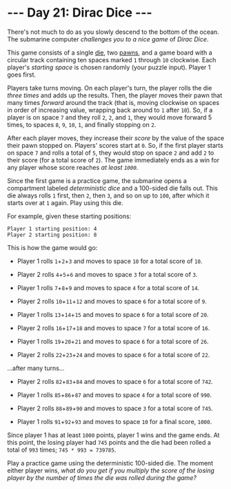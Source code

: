 # --- Day 21: Dirac Dice ---

There's not much to do as you slowly descend to the bottom of the ocean. The submarine computer *challenges you to a nice game* of *Dirac Dice*.

This game consists of a single [die](https://en.wikipedia.org/wiki/Dice), two [pawns](https://en.wikipedia.org/wiki/Glossary_of_board_games#piece), and a game board with a circular track containing ten spaces marked `1` through `10` clockwise. Each player's *starting space* is chosen randomly (your puzzle input). Player 1 goes first.

Players take turns moving. On each player's turn, the player rolls the die *three times* and adds up the results. Then, the player moves their pawn that many times *forward* around the track (that is, moving clockwise on spaces in order of increasing value, wrapping back around to `1` after `10`). So, if a player is on space `7` and they roll `2`, `2`, and `1`, they would move forward 5 times, to spaces `8`, `9`, `10`, `1`, and finally stopping on `2`.

After each player moves, they increase their *score* by the value of the space their pawn stopped on. Players' scores start at `0`. So, if the first player starts on space `7` and rolls a total of `5`, they would stop on space `2` and add `2` to their score (for a total score of `2`). The game immediately ends as a win for any player whose score reaches *at least `1000`*.

Since the first game is a practice game, the submarine opens a compartment labeled *deterministic dice* and a 100-sided die falls out. This die always rolls `1` first, then `2`, then `3`, and so on up to `100`, after which it starts over at `1` again. Play using this die.

For example, given these starting positions:

```
Player 1 starting position: 4
Player 2 starting position: 8

```

This is how the game would go:


 - Player 1 rolls `1`+`2`+`3` and moves to space `10` for a total score of `10`.

 - Player 2 rolls `4`+`5`+`6` and moves to space `3` for a total score of `3`.

 - Player 1 rolls `7`+`8`+`9` and moves to space `4` for a total score of `14`.

 - Player 2 rolls `10`+`11`+`12` and moves to space `6` for a total score of `9`.

 - Player 1 rolls `13`+`14`+`15` and moves to space `6` for a total score of `20`.

 - Player 2 rolls `16`+`17`+`18` and moves to space `7` for a total score of `16`.

 - Player 1 rolls `19`+`20`+`21` and moves to space `6` for a total score of `26`.

 - Player 2 rolls `22`+`23`+`24` and moves to space `6` for a total score of `22`.


...after many turns...


 - Player 2 rolls `82`+`83`+`84` and moves to space `6` for a total score of `742`.

 - Player 1 rolls `85`+`86`+`87` and moves to space `4` for a total score of `990`.

 - Player 2 rolls `88`+`89`+`90` and moves to space `3` for a total score of `745`.

 - Player 1 rolls `91`+`92`+`93` and moves to space `10` for a final score, `1000`.


Since player 1 has at least `1000` points, player 1 wins and the game ends. At this point, the losing player had `745` points and the die had been rolled a total of `993` times; `745 * 993 = 739785`.

Play a practice game using the deterministic 100-sided die. The moment either player wins, *what do you get if you multiply the score of the losing player by the number of times the die was rolled during the game?*

